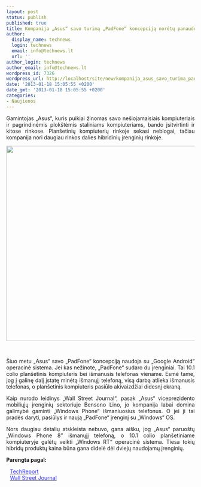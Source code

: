 ```yaml
---
layout: post
status: publish
published: true
title: Kompanija „Asus“ savo turimą „PadFone“ koncepciją norėtų panaudoti ir su „Windows“
author:
  display_name: technews
  login: technews
  email: info@technews.lt
  url: ''
author_login: technews
author_email: info@technews.lt
wordpress_id: 7326
wordpress_url: http://localhost/site/new/kompanija_asus_savo_turima_padfone_koncepcija_noretu_panaudoti_ir_su_windows/
date: '2013-01-18 15:05:55 +0200'
date_gmt: '2013-01-18 15:05:55 +0200'
categories:
- Naujienos
---
```

<p style="text-align:justify">Gamintojas „Asus“, kuris puikiai žinomas savo nešiojamaisiais kompiuteriais ir pagrindinėmis plokštėmis staliniams kompiuteriams, bando įsitvirtinti ir kitose rinkose. Planšetinių kompiuterių rinkoje sekasi neblogai, tačiau kompanija nori daugiau rinkos dalies hibridinių įrenginių rinkoje.</p>
<p style="text-align:center"> <a target="blank" href="http://www.technologijos.lt/upload/image/n/technologijos/gsm/S-30651/padfone.jpg"><img alt="" src="http://www.technologijos.lt/upload/image/n/technologijos/gsm/S-30651/1-padfone.jpg" style="width: 520px;" /></a></p>
<div style="text-align:center"> <strong></strong><br/><em></em></div>
<div style="text-align:justify"><!--[if gte mso 9]><![endif]--><!--[if gte mso 9]><xml></p>
<p>  Normal<br />
  0</p>
<p>  false<br />
  false<br />
  false</p>
<p>  EN-US<br />
  X-NONE<br />
  X-NONE</p>
<p></xml><![endif]--><!--[if gte mso 9]><![endif]--><!--[if gte mso 10]></p>
<style>
 /* Style Definitions */<br />
 table.MsoNormalTable<br />
	{mso-style-name:"Table Normal";<br />
	mso-style-parent:"";<br />
	line-height:115%;<br />
	font-size:11.0pt;"Calibri","sans-serif";}<br />
</style>
<p><![endif]--></p>
<p><span>Šiuo metu &bdquo;Asus&ldquo; savo &bdquo;PadFone&ldquo; koncepciją naudoja su &bdquo;Google Android&ldquo; operacinė sistema. Jei kas nežinote, &bdquo;PadFone&ldquo; sudaro du įrenginiai. Tai 10.1 colio planšetinis kompiuteris bei išmanusis telefonas viename. Esmė tame, jog į galinę dalį įstatę minėtą išmanųjį telefoną, visą darbą atlieka išmanusis telefonas, o planšetinis kompiuteris pasiūlo akivaizdžiai didesnį ekraną.<br /></span></p>
<p><span>Kaip nurodo leidinys &bdquo;Wall Street Journal&ldquo;, pasak &bdquo;Asus&ldquo; viceprezidento mobiliųjų įrenginių sektoriuje Bensono Lino, jo kompanija labai domina galimybė gaminti &bdquo;Windows Phone&ldquo; išmaniuosius telefonus. O jei ji tai pradės daryti, pasiūlys ir naują &bdquo;PadFone&ldquo; įrenginį su </span><span>&bdquo;Windows&ldquo; OS.<br /></span></p>
<p><span>Nors daugiau detalių atskleista nebuvo, gana aišku, jog &bdquo;Asus&ldquo; paruoštų &bdquo;Windows Phone 8&rdquo; išmanųjį telefoną, o 10.1 colio planšetiniame kompiuteryje galėtų veikti &bdquo;Windows RT&ldquo; operacinė sistema. Tiesa tokių hibridų produktų kaina būna gana didelė dėl dviejų naudojamų įrenginių.</span></p>
</div>
<p><strong>Parengta pagal:</strong></p>
<p style="margin:0px 0px 0px 10px"><a target="blank" href="http://techreport.com/news/24227/asus-contemplating-windows-powered-padfone"><span style="color:#2E2EFE">TechReport</span></a></p>
<p style="margin:0px 0px 0px 10px"><a target="blank" href="http://online.wsj.com/article_email/SB10001424127887323468604578246833153699650-lMyQjAxMTAzMDEwNzExNDcyWj.html"><span style="color:#2E2EFE">Wall Street Journal</span></a></p>

